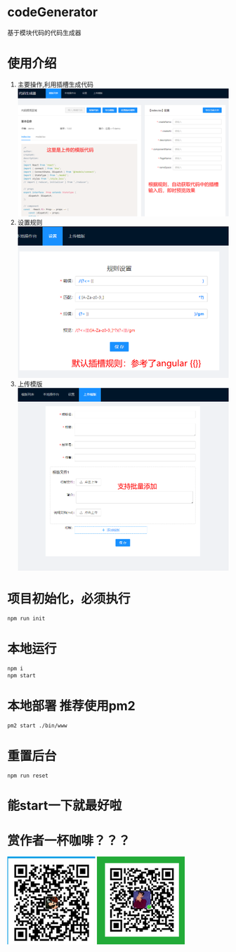 # codeGenerator
基于模块代码的代码生成器

# 使用介绍
1. 主要操作,利用插槽生成代码  
![image](https://github.com/Mr-SPM/pic-box/raw/master/code-creator/detail.png)
2. 设置规则  
![image](https://github.com/Mr-SPM/pic-box/raw/master/code-creator/rule.png)
3. 上传模版  
![image](https://github.com/Mr-SPM/pic-box/raw/master/code-creator/upload.png)

# 项目初始化，必须执行
```
npm run init
```

# 本地运行
```
npm i 
npm start
```

# 本地部署 推荐使用pm2
```
pm2 start ./bin/www
```

# 重置后台
```
npm run reset
```

# 能start一下就最好啦
# 赏作者一杯咖啡？？？
<img width="200" height="200" src="https://github.com/Mr-SPM/pic-box/raw/master/ali_pay.png"/>
<img width="200" height="200" src="https://github.com/Mr-SPM/pic-box/raw/master/wx.png"/>